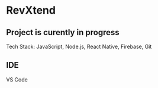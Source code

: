 # RevXtend

## Project is curently in progress

Tech Stack: JavaScript, Node.js, React Native, Firebase, Git

## IDE
VS Code
 
